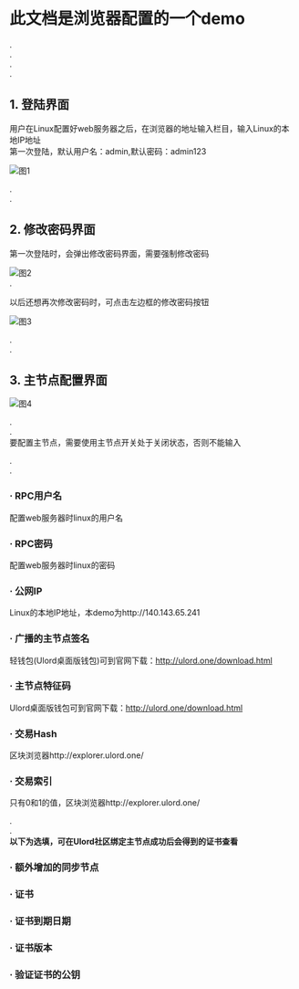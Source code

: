 # 此文档是浏览器配置的一个demo
.  
.  
.  
.  
## 1. 登陆界面
用户在Linux配置好web服务器之后，在浏览器的地址输入栏目，输入Linux的本地IP地址  
第一次登陆，默认用户名：admin,默认密码：admin123  
 
![图1](https://cdn.nlark.com/yuque/0/2018/png/148434/1534990908150-2fd896b4-5314-4cdc-86c0-bc28276ed0ff.png)

.  
.  
## 2. 修改密码界面
第一次登陆时，会弹出修改密码界面，需要强制修改密码

![图2](https://cdn.nlark.com/yuque/0/2018/png/148434/1534992217983-2fc58e38-9365-4811-8840-2429084f0a23.png)  
.  

以后还想再次修改密码时，可点击左边框的修改密码按钮

![图3](https://cdn.nlark.com/yuque/0/2018/png/148434/1534992990530-d29507f7-33f9-426b-8607-5ca405af96ed.png)

.  
.
## 3. 主节点配置界面

![图4](https://cdn.nlark.com/yuque/0/2018/png/148434/1534993295118-e1ca239b-035b-4bfa-9457-a533181b6bf9.png)

.  
.  
要配置主节点，需要使用主节点开关处于关闭状态，否则不能输入  

.  
.  

### · RPC用户名
配置web服务器时linux的用户名

### · RPC密码
配置web服务器时linux的密码

### · 公网IP
Linux的本地IP地址，本demo为http://140.143.65.241

### · 广播的主节点签名
轻钱包(Ulord桌面版钱包)可到官网下载：http://ulord.one/download.html

### · 主节点特征码
Ulord桌面版钱包可到官网下载：http://ulord.one/download.html

### · 交易Hash
区块浏览器http://explorer.ulord.one/

### · 交易索引
只有0和1的值，区块浏览器http://explorer.ulord.one/

.  
.  
**以下为选填，可在Ulord社区绑定主节点成功后会得到的证书查看**

### · 额外增加的同步节点


### · 证书


### · 证书到期日期


### · 证书版本


### · 验证证书的公钥
